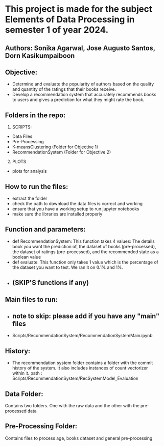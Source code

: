 # This project is made for the subject Elements of Data Processing in semester 1 of year 2024.
## Authors: Sonika Agarwal, Jose Augusto Santos, Dorn Kasikumpaiboon

## Objective: 
- Determine and evaluate the popularity of authors based on the quality and quantity of  the ratings that their books receive.
- Develop a recommendation system that accurately recommends books to users and gives a prediction for what they might rate the book.

## Folders in the repo:
1. SCRIPTS:
- Data Files
- Pre-Processing 
- K-meansClustering (Folder for Objective 1)
- RecommendationSystem (Folder for Objective 2)
2. PLOTS
- plots for analysis

## How to run the files:
- extract the folder
- check the path to download the data files is correct and working 
- ensure that you have a working setup to run jupyter notebooks
- make sure the libraries are installed properly

## Function and parameters:
- def RecommendationSystem: This function takes 4 values: The details book you want the prediction of, the dataset of books (pre-processed), the dataset of ratings (pre-processed), and the recommended state as a boolean value
- def evaluate: This function only takes 1 value which is the percentage of the dataset you want to test. We ran it on 0.1% and 1%.
- ## (SKIP'S functions if any)

## Main files to run:
- ## note to skip: please add if you have any "main" files
- Scripts/RecommendationSystem/RecommendationSystemMain.ipynb

## History:
- The recommendation system folder contains a folder with the commit history of the system. It also includes instances of count vectorizer within it. 
path : Scripts/RecommendationSystem/RecSystemModel_Evaluation

## Data Folder: 
Contains two folders. One with the raw data and the other with the pre-processed data

## Pre-Processing Folder:
Contains files to process age, books dataset and general pre-processing


